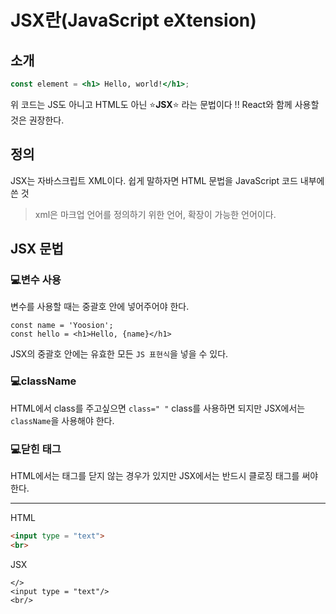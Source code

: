 # JSX란(JavaScript eXtension)


## 소개
``` jsx
const element = <h1> Hello, world!</h1>;
```

위 코드는 JS도 아니고 HTML도 아닌 ⭐**JSX**⭐ 라는 문법이다 !! React와 함께 사용할 것은 권장한다.
## 정의
JSX는 자바스크립트 XML이다. 쉽게 말하자면 HTML 문법을 JavaScript 코드 내부에 쓴 것

> xml은 마크업 언어를 정의하기 위한 언어, 확장이 가능한 언어이다.

## JSX 문법

### 💻변수 사용
변수를 사용할 때는 중괄호 안에 넣어주어야 한다.
``` JSX
const name = 'Yoosion';
const hello = <h1>Hello, {name}</h1>
```
JSX의 중괄호 안에는 유효한 모든 `JS 표현식`을 넣을 수 있다.


### 💻className
HTML에서 class를 주고싶으면 `class=" "` class를 사용하면 되지만 JSX에서는 `className`을 사용해야 한다. 


### 💻닫힌 태그
HTML에서는 태그를 닫지 않는 경우가 있지만 JSX에서는 반드시 클로징 태그를 써야한다.

---  

HTML
```HTML
<input type = "text">
<br>
```
JSX

```JSX
</>
<input type = "text"/>
<br/>
```